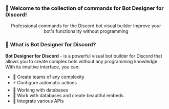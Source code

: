 ### 🎉 Welcome to the collection of commands for Bot Designer for Discord!

<div align="center">

Professional commands for the Discord bot visual builder
Improve your bot's functionality without programming

</div>


### 🤔 What is Bot Designer for Discord?

**Bot Designer for Discord** - is a powerful visual bot builder for Discord that allows you to create complex bots without any programming knowledge. With its intuitive interface, you can:

- 🎯 Create teams of any complexity
- ⚡ Configure automatic actions
- 🔄 Working with databases
- 🎨 Work with databases and create beautiful embeds
- 🤖 Integrate various APIs
